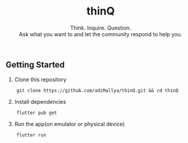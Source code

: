 <h1 align="center">thinQ</h1>

<p align="center">
Think. Inquire. Question.
<!-- <img width="320px" src="tt_scheduler/static/images/logo-1.png" alt="timeUp logo"></img> -->
</br> Ask what you want to and let the community respond to help you.
</p><br>

## Getting Started

1. Clone this repository 
```
    git clone https://github.com/adiMallya/thinQ.git && cd thinQ
```

2. Install dependencies
```
    flutter pub get
```

3. Run the app(on emulator or physical device)
```
    flutter run
```
